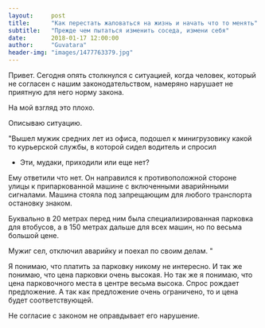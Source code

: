 ```yaml
---
layout:     post
title:      "Как перестать жаловаться на жизнь и начать что то менять"
subtitle:   "Прежде чем пытаться изменить соседа, измени себя"
date:       2018-01-17 12:00:00
author:     "Guvatara"
header-img: "images/1477763379.jpg"
---
```



Привет.
Сегодня опять столкнулся с ситуацией, когда человек, который не согласен с нашим законодательством, намеряно нарушает не приятную для него норму закона.

На мой взгляд это плохо.

Описываю ситуацию.

"Вышел мужик средних лет из офиса, подошел к минигрузовику какой то курьерской службы, в которой сидел водитель и спросил 

- Эти, мудаки, приходили или еще нет?

Ему ответили что нет. Он направился к противоположной стороне улицы к припаркованной машине с включенными аварийнными сигналами. Машина стояла под запрещающим для любого транспорта остановку знаком.

Буквально в 20 метрах перед ним была специализированная парковка для втобусов, а в 150 метрах дальше для всех машин, но по весьма большой цене.

Мужиг сел, отключил аварийку и поехал по своим делам.
"

Я понимаю, что платить за парковку никому не интересно. И так же понимаю, что цена парковки очень высокая. Но так же я понимаю, что цена парковочного места в центре весьма высока. Спрос рождает предложение. А так как предложение очень ограничено, то и цена будет соответствующей.

Не согласие с законом не оправдывает его нарушение.


